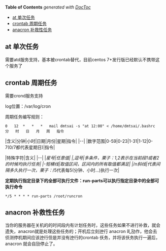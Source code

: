 <!-- START doctoc generated TOC please keep comment here to allow auto update -->
<!-- DON'T EDIT THIS SECTION, INSTEAD RE-RUN doctoc TO UPDATE -->
**Table of Contents**  *generated with [DocToc](https://github.com/thlorenz/doctoc)*

- [at 单次任务](#at-%E5%8D%95%E6%AC%A1%E4%BB%BB%E5%8A%A1)
- [crontab 周期任务](#crontab-%E5%91%A8%E6%9C%9F%E4%BB%BB%E5%8A%A1)
- [anacron 补救性任务](#anacron-%E8%A1%A5%E6%95%91%E6%80%A7%E4%BB%BB%E5%8A%A1)

<!-- END doctoc generated TOC please keep comment here to allow auto update -->

## at 单次任务

需要atd服务支持，基本被crontab替代，目前centos 7+发行版已经默认不携带这个服务了


## crontab 周期任务

需要crond服务支持

log位置：/var/log/cron

周期任务编写规则：

	0 	12 	* 	* 	* 	mail dmtsai -s "at 12:00" < /home/dmtsai/.bashrc
	分 	时 	日 	月 	周	指令

|含义|分钟|小时|日期|月份|星期|指令|
|--|
|数字范围|0-59|0-23|1-31|1-12|0-7(0/7都代表星期日)|指令|

|特殊字符|含义|
|--|
|*星号|任意值|
|,逗号|多条件，栗子：1,2表示在当前段1或者2的时候均执行任务|
|-短横线|取值区间，区间内的所有取值都满足|
|/n斜线|代表间隔多久执行一次，栗子：*/5代表每5(分钟、小时...)执行一次|


**定期执行指定目录下的全部可执行文件：run-parts可以执行指定目录中的全部可执行命令**

	*/5 * * * * run-parts /root/runcron


## anacron 补救性任务

当你的服务器在关机的的时间段内有计划任务时，这些任务如果不进行补救，就会遗失，anacron就是处理这些任务的；开机后立刻迚行 anacron 癿劢作，他会去侦测停机期间应该迚行但是并没有迚行的crontab 仸务，并将该仸务执行一遍后，anacron 就会自劢停止了。




















